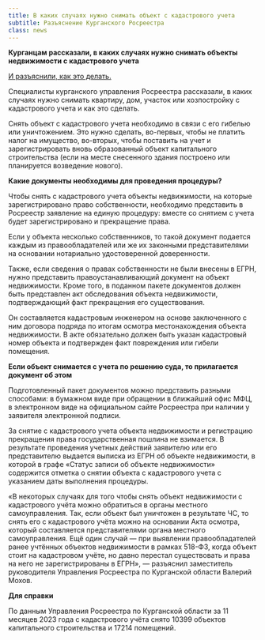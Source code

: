 ```yaml
---
title: В каких случаях нужно снимать объект с кадастрового учета
subtitle: Разъяснение Курганского Росреестра
class: news  
---
```


**Курганцам рассказали, в каких случаях нужно снимать объекты недвижимости с кадастрового учета**

[И разъяснили, как это делать.](https://kikonline.ru/2023/12/29/kurgancam-rasskazali-v-kakih-sluchajah-nuzhno-snimat-obekty-nedvizhimosti-s-kadastrovogo-ucheta/?utm_referrer=https%3A%2F%2Fdzen.ru%2Fnews%2Fsearch%3Ftext%3D)

Специалисты курганского управления Росреестра рассказали, в каких случаях нужно снимать квартиру, дом, участок или хозпостройку с кадастрового учета и как это сделать.

Снять объект с кадастрового учета необходимо в связи с его гибелью или уничтожением. Это нужно сделать, во-первых, чтобы не платить налог на имущество, во-вторых, чтобы поставить на учет и зарегистрировать вновь образованный объект капитального строительства (если на месте снесенного здания построено или планируется возведение нового).

**Какие документы необходимы для проведения процедуры?**

Чтобы снять с кадастрового учета объекты недвижимости, на которые зарегистрировано право собственности, необходимо представить в Росреестр заявление на единую процедуру: вместе со снятием с учета будет зарегистрировано и прекращение права.

Если у объекта несколько собственников, то такой документ подается каждым из правообладателей или же их законными представителями на основании нотариально удостоверенной доверенности.

Также, если сведения о правах собственности не были внесены в ЕГРН, нужно представить правоустанавливающий документ на объект недвижимости. Кроме того, в поданном пакете документов должен быть представлен акт обследования объекта недвижимости, подтверждающий факт прекращения его существования.

Он составляется кадастровым инженером на основе заключенного с ним договора подряда по итогам осмотра местонахождения объекта недвижимости. В акте обязательно должен быть указан кадастровый номер объекта и подтвержден факт повреждения или гибели помещения.

**Если объект снимается с учета по решению суда, то прилагается документ об этом**

Подготовленный пакет документов можно представить разными способами: в бумажном виде при обращении в ближайший офис МФЦ, в электронном виде на официальном сайте Росреестра при наличии у заявителя электронной подписи.

За снятие с кадастрового учета объекта недвижимости и регистрацию прекращения права государственная пошлина не взимается. В результате проведения учетных действий заявителю или его представителю выдается выписка из ЕГРН об объекте недвижимости, в которой в графе «Статус записи об объекте недвижимости» содержится отметка о снятии объекта с кадастрового учета с указанием даты выполнения процедуры.

«В некоторых случаях для того чтобы снять объект недвижимости с кадастрового учёта можно обратиться в органы местного самоуправления. Так, если объект был уничтожен в результате ЧС, то снять его с кадастрового учёта можно на основании Акта осмотра, который составляется представителями органа местного самоуправления. Ещё один случай — при выявлении правообладателей ранее учтённых объектов недвижимости в рамках 518-ФЗ, когда объект стоит на кадастровом учёте, но давно перестал существовать и права на него не зарегистрированы в ЕГРН», — разъяснил заместитель руководителя Управления Росреестра по Курганской области Валерий Мохов.

**Для справки**

По данным Управления Росреестра по Курганской области за 11 месяцев 2023 года с кадастрового учёта снято 10399 объектов капитального строительства и 17214 помещений.